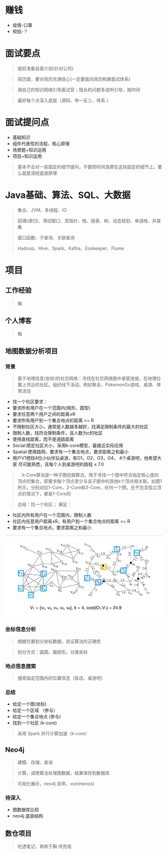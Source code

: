 # 赚钱

- 疫情-口罩
- 校招-？

# 面试要点

> 提前准备自我介绍(针对公司)

> 简历面，要对简历充满信心(一定要面向简历构建面试体系)

> 用自己的知识网络引导面试官；擅长的问题多说所引导，拖时间

> 最好每个点深入底层（源码、举一反三、体系 ）

# 面试提问点

- 基础知识
- 组件代表性的流程、核心原理
- 场景题+知识运用
- 项目+知识运用

> 基本不会对一些固定的细节提问，不要把时间浪费在这些固定的细节上。要么就是深挖底层原理

# Java基础、算法、SQL、大数据
> 集合、JVM、多线程、IO

> 回溯(递归)、滑动窗口、双指针、栈、链表、树、动态规划、单调栈、并查集

> 窗口函数、子查询、关联查询

> Hadoop、Hive、Spark、Kafka、Zookeeper、Flume

# 项目

## 工作经验

> 略

## 个人博客

> 略


## 地图数据分析项目

### 背景

> 基于地理信息(坐标)的社交网络：寻找在社交⽹络图中紧密连接，在地理位置上邻近的社区。组织线下活动，例如聚会、PokemonGo游戏、桌游、体育活动

- 找一个社区要求：
- 要求所有用户在一个范围内(矩形、圆型)
- 要求任意两个用户之间的距离≤R
- 要求所有用户到一个集合地点的距离 <= R
- 不限制社区⼤⼩，通常是⼈数越多越好，找满⾜限制条件的最⼤的社区
- 限制⼈数，找符合限制条件，且⼈数为c的社区
- 使⽤直线距离，⽽不是道路距离
- Social:限定社区⼤⼩，采⽤k-core模型，最接近实际应⽤
- Spatial:使⽤路⽹，要求有⼀个集合地点，要求距离之和最⼩
- ⽤户V1想找4位⼩伙伴玩桌游，有O1，O2，O3，O4， 4个桌游吧，他希望⼤家
  尽可能熟悉，且每个⼈到桌游吧的路程 ≤ 7.0
  
 >  k-Core算法是一种子图挖掘算法，用于寻找一个图中符合指定核心度的顶点的集合，即要求每个顶点至少与该子图中的其他k个顶点相关联。如图1所示，分别对应1-Core，2-Core和3-Core，任何一个图，在不包含孤立顶点的情况下，都是1-Core的


> 总结：找一个社区； 满足：
- 社区内所有用户在一个范围内，限制⼈数
- 社区内任意用户距离≤R，有用户到一个集合地点的距离 <= R
- 要求有⼀个集合地点，要求距离之和最⼩

![基于地理位置信息限制的社区](data/k-core.png)

### 坐标信息分析

> 根据位置划分坐标数据，验证算法的正确性

> 划分方式：画圆，画矩形。分类坐标

### 地点信息搜索

> 搜索指定范围内的位置信息（饭店、桌游吧）


### 总结

- 给定一个图(坐标)
- 给定一个区域 （参与）
- 给定一个集合地点 (参与)
- 找到一个社区 (k-core)

> 采用 Spark 并行计算加速（k-core）




## Neo4j


> 建模、存储、查询

> 计算，调用算法处理图数据，结果保存到数据库

> 可视化展示，neo4j 自带、vue(neovjs)


### 待深入

- 图数据库比较
- neo4j 底层结构

## 数仓项目

> 吃透笔记，熟练于胸
> 待完成








